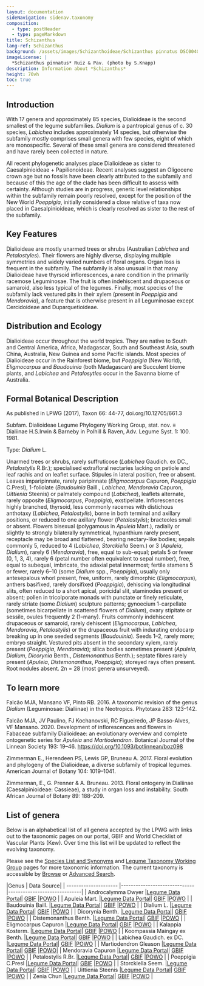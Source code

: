 ```yaml
---
layout: documentation
sideNavigation: sidenav.taxonomy
composition:
  - type: postHeader
  - type: pageMarkdown
title: Schizanthus
lang-ref: Schizanthus
background: /assets/images/Schizanthoideae/Schizanthus pinnatus DSC00403-1200.tif
imageLicense: |
  *Schizanthus pinnatus* Ruiz & Pav. (photo by S.Knapp)
description: Information about *Schizanthus*
height: 70vh
toc: true
---
```


## Introduction
With 17 genera and approximately 85 species, Dialioideae is the second smallest of the legume subfamilies. *Dialium* is a pantropical genus of c. 30 species, *Labichea* includes approximately 14 species, but otherwise the subfamily mostly comprises small genera with few species, eight of which are monospecific. Several of these small genera are considered threatened and have rarely been collected in nature.

All recent phylogenetic analyses place Dialioideae as sister to Caesalpinioideae + Papilionoideae. Recent analyses suggest an Oligocene crown age but no fossils have been clearly attributed to the subfamily and because of this the age of the clade has been difficult to assess with certainty. Although studies are in progress, generic level relationships within the subfamily remain poorly resolved, except for the position of the New World *Poeppigia*, initially considered a close relative of taxa now placed in Caesalpinioideae, which is clearly resolved as sister to the rest of the subfamily. 


## Key Features
Dialioideae are mostly unarmed trees or shrubs (Australian *Labichea* and *Petalostyles*). Their flowers are highly diverse, displaying multiple symmetries and widely varied numbers of floral organs. Organ loss is frequent in the subfamily. The subfamily is also unusual in that many Dialioideae have thyrsoid inflorescences, a rare condition in the primarily racemose Leguminosae. The fruit is often indehiscent and drupaceous or samaroid, also less typical of the legumes. Finally, most species of the subfamily lack vestured pits in their xylem (present in *Poeppigia* and *Mendoravia*), a feature that is otherwise present in all Leguminosae except Cercidoideae and Duparquetioideae.

## Distribution and Ecology
Dialioideae occur throughout the world tropics. They are native to South and Central America, Africa, Madagascar, South and Southeast Asia, south China, Australia, New Guinea and some Pacific islands. Most species of Dialioideae occur in the Rainforest biome, but *Poeppigia* (New World), *Eligmocarpus* and *Baudouinia* (both Madagascan) are Succulent biome plants, and *Labichea* and *Petalosytles* occur in the Savanna biome of Australia. 

## Formal Botanical Description
As published in LPWG (2017), Taxon 66: 44-77, doi.org/10.12705/661.3

Subfam. Dialioideae Legume Phylogeny Working Group, stat. nov. ≡ Dialiinae H.S.Irwin & Barneby in Polhill & Raven, Adv. Legume Syst. 1: 100. 1981.

Type: *Dialium* L.

Unarmed trees or shrubs, rarely suffruticose (*Labichea* Gaudich. ex DC., *Petalostylis* R.Br.); specialised extrafloral nectaries lacking on petiole and leaf rachis and on leaflet surface. Stipules in lateral position, free or absent. Leaves imparipinnate, rarely paripinnate (*Eligmocarpus* Capuron, *Poeppigia* C.Presl), 1-foliolate (*Baudouinia* Baill., *Labichea*, *Mendoravia* Capuron, *Uittienia* Steenis) or palmately compound (*Labichea*), leaflets alternate, rarely opposite (*Eligmocarpus*, *Poeppigia*), exstipellate. Inflorescences highly branched, thyrsoid, less commonly racemes with distichous anthotaxy (*Labichea*, *Petalostylis*), borne in both terminal and axillary positions, or reduced to one axillary flower (*Petalostylis*); bracteoles small or absent. Flowers bisexual (polygamous in *Apuleia* Mart.), radially or slightly to strongly bilaterally symmetrical, hypanthium rarely present, receptacle may be broad and flattened, bearing nectary-like bodies; sepals commonly 5, reduced to 4 (*Labichea*, *Storckiella* Seem.) or 3 (*Apuleia*, *Dialium*), rarely 6 (*Mendoravia*), free, equal to sub-equal; petals 5 or fewer (0, 1, 3, 4), rarely 6 (petal number often equivalent to sepal number), free, equal to subequal, imbricate, the adaxial petal innermost; fertile stamens 5 or fewer, rarely 6–10 (some *Dialium* spp., *Poeppigia*), usually only antesepalous whorl present, free, uniform, rarely dimorphic (*Eligmocarpus*), anthers basifixed, rarely dorsifixed (*Poeppigia*), dehiscing via longitudinal slits, often reduced to a short apical, poricidal slit, staminodes present or absent; pollen in tricolporate monads with punctate or finely reticulate, rarely striate (some *Dialium*) sculpture patterns; gynoecium 1-carpellate (sometimes bicarpellate in scattered flowers of *Dialium*), ovary stipitate or sessile, ovules frequently 2 (1–many). Fruits commonly indehiscent drupaceous or samaroid, rarely dehiscent (*Eligmocarpus*, *Labichea*, *Mendoravia*, *Petalostylis*) or the drupaceous fruit with indurating endocarp breaking up in one seeded segments (*Baudouinia*). Seeds 1–2, rarely more; embryo straight.
Vestured pits absent in the secondary xylem, rarely present (*Poeppigia*, *Mendoravia*); silica bodies sometimes present (*Apuleia*, *Dialium*, *Dicorynia* Benth., *Distemonanthus* Benth.); septate fibres rarely present (*Apuleia*, *Distemonanthus*, *Poeppigia*); storeyed rays often present. Root nodules absent. 2n = 28 (most genera unsurveyed).


## To learn more
Falcão MJA, Mansano VF, Pinto RB. 2016. A taxonomic revision of the genus *Dialium* (Leguminosae: Dialiinae) in the Neotropics. Phytotaxa 283: 123–142.

Falcão MJA, JV Paulino, FJ Kochanovski, RC Figueiredo, JP Basso-Alves, VF Mansano. 2020. Development of inflorescences and flowers in Fabaceae subfamily Dialioideae: an evolutionary overview and complete ontogenetic series for *Apuleia* and *Martiodendron*. Botanical Journal of the Linnean Society 193: 19–46. https://doi.org/10.1093/botlinnean/boz098

Zimmerman E., Herendeen PS, Lewis GP, Bruneau A. 2017. Floral evolution and phylogeny of the Dialioideae, a diverse subfamily of tropical legumes. American Journal of Botany 104: 1019–1041.

Zimmerman, E., G. Prenner & A. Bruneau. 2013. Floral ontogeny in Dialiinae (Caesalpinioideae: Cassieae), a study in organ loss and instability. South African Journal of Botany 89: 188–209.

## List of genera
Below is an alphabetical list of all genera accepted by the LPWG with links out to the taxonomic pages on our portal, GBIF and World Checklist of Vascular Plants (Kew). Over time this list will be updated to reflect the evolving taxonomy. 

Please see the [Species List and Synonyms](/taxonomy/species-list) and [Legume Taxonomy Working Group](/working-groups/taxonomy) pages for more taxonomic information. The current taxonomy is accessible by [Browse](/taxonomy/browse) or  [Advanced Search](/taxonomy/search).



|Genus  | Data Source|
| --------------------- |------------------------------|------------------------------|
| Androcalymma Dwyer  |[Legume Data Portal](/taxonomy/taxon/2637022)|  [GBIF](https://www.gbif.org/species/2947111)  |[POWO](https://powo.science.kew.org/taxon/urn:lsid:ipni.org:names:296592-2)  |
| Apuleia Mart. |[Legume Data Portal](/taxonomy/taxon/2644498)|  [GBIF](https://www.gbif.org/species/2955914)  |[POWO](https://powo.science.kew.org/taxon/urn:lsid:ipni.org:names:331358-2)  |
| Baudouinia Baill. |[Legume Data Portal](/taxonomy/taxon/2671237)|  [GBIF](https://www.gbif.org/species/2963752)  |[POWO](https://powo.science.kew.org/taxon/urn:lsid:ipni.org:names:21792-1) |
| Dialium L.  |[Legume Data Portal](/taxonomy/taxon/2763452)|  [GBIF](https://www.gbif.org/species/2970932)  |[POWO](https://powo.science.kew.org/taxon/urn:lsid:ipni.org:names:22238-1) |
| Dicorynia Benth.  |[Legume Data Portal](/taxonomy/taxon/2766794)|  [GBIF](https://www.gbif.org/species/2944649)  |[POWO](https://powo.science.kew.org/taxon/urn:lsid:ipni.org:names:22251-1) |
| Distemonanthus Benth. |[Legume Data Portal](/taxonomy/taxon/2773184)|  [GBIF](https://www.gbif.org/species/2964856)  |[POWO](https://powo.science.kew.org/taxon/urn:lsid:ipni.org:names:22286-1) |
| Eligmocarpus Capuron  |[Legume Data Portal](/taxonomy/taxon/2787570)|  [GBIF](https://www.gbif.org/species/2960218)  |[POWO](https://powo.science.kew.org/taxon/urn:lsid:ipni.org:names:22353-1) |
| Kalappia Kosterm. |[Legume Data Portal](/taxonomy/taxon/2336144)|  [GBIF](https://www.gbif.org/species/2939855)  |[POWO](https://powo.science.kew.org/taxon/urn:lsid:ipni.org:names:22688-1) |
| Koompassia Maingay ex Benth.  |[Legume Data Portal](/taxonomy/taxon/2336264)|  [GBIF](https://www.gbif.org/species/2952890)  |[POWO](https://powo.science.kew.org/taxon/urn:lsid:ipni.org:names:22706-1) |
| Labichea Gaudich. ex DC.  |[Legume Data Portal](/taxonomy/taxon/2350870)|  [GBIF](https://www.gbif.org/species/2975908)  |[POWO](https://powo.science.kew.org/taxon/urn:lsid:ipni.org:names:22721-1) |
| Martiodendron Gleason |[Legume Data Portal](/taxonomy/taxon/2368514)|  [GBIF](https://www.gbif.org/species/2948702)  |[POWO](https://powo.science.kew.org/taxon/urn:lsid:ipni.org:names:326830-2)|
| Mendoravia Capuron  |[Legume Data Portal](/taxonomy/taxon/2368027)|  [GBIF](https://www.gbif.org/species/2960417)  |[POWO](https://powo.science.kew.org/taxon/urn:lsid:ipni.org:names:22926-1) |
| Petalostylis R.Br.  |[Legume Data Portal](/taxonomy/taxon/2538854)|  [GBIF](https://www.gbif.org/species/8293499)  |[POWO](https://powo.science.kew.org/taxon/urn:lsid:ipni.org:names:23198-1) |
| Poeppigia C.Presl |[Legume Data Portal](/taxonomy/taxon/2535922)|  [GBIF](https://www.gbif.org/species/5938931)  |[POWO](https://powo.science.kew.org/taxon/urn:lsid:ipni.org:names:30241950-2)  |
| Storckiella Seem. |[Legume Data Portal](/taxonomy/taxon/2478158)|  [GBIF](https://www.gbif.org/species/2949438)  |[POWO](https://powo.science.kew.org/taxon/urn:lsid:ipni.org:names:23621-1) |
| Uittienia Steenis |[Legume Data Portal](/taxonomy/taxon/2446612)|  [GBIF](https://www.gbif.org/species/8351407)  |[POWO](https://powo.science.kew.org/taxon/urn:lsid:ipni.org:names:23744-1) |
| Zenia Chun  |[Legume Data Portal](/taxonomy/taxon/2470192)|  [GBIF](https://www.gbif.org/species/2963590)  |[POWO](https://powo.science.kew.org/taxon/urn:lsid:ipni.org:names:23839-1) |
